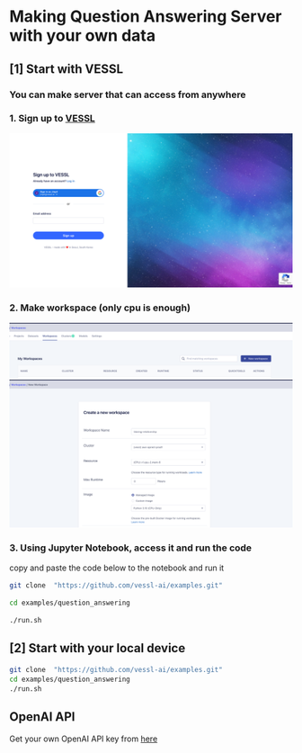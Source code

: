# Making Question Answering Server with your own data

## [1] Start with VESSL 
### You can make server that can access from anywhere


### 1. Sign up to [VESSL](https://vessl.ai)
![plot](../imgs/signup.png)

### 2. Make workspace (only cpu is enough)
![plot](../imgs/workspace.png)
![plot](../imgs/workspace_make.png)

### 3. Using Jupyter Notebook, access it and run the code 


copy and paste the code below to the notebook and run it
```bash
git clone  "https://github.com/vessl-ai/examples.git"
```
```bash
cd examples/question_answering
```
```bash
./run.sh
```


## [2] Start with your local device

```bash
git clone  "https://github.com/vessl-ai/examples.git"
cd examples/question_answering
./run.sh
```

## OpenAI API
Get your own OpenAI API key from [here](https://beta.openai.com/)

